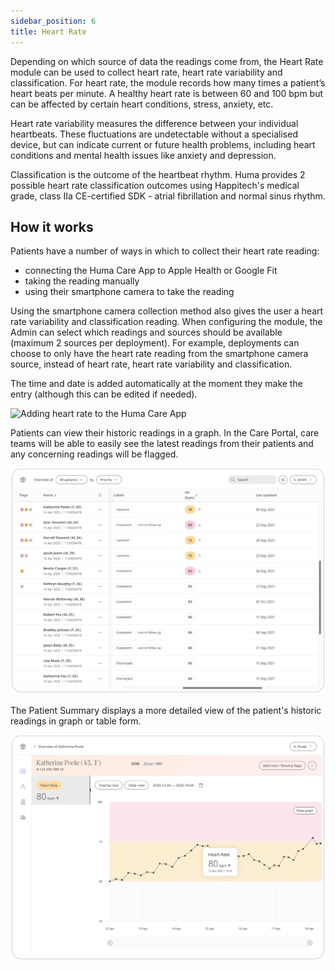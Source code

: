 ```yaml
---
sidebar_position: 6
title: Heart Rate
---
```


Depending on which source of data the readings come from, the Heart Rate module can be used to collect heart rate, heart rate variability and classification. For heart rate, the module records how many times a patient’s heart beats per minute. A healthy heart rate is between 60 and 100 bpm but can be affected by certain heart conditions, stress, anxiety, etc. 

Heart rate variability measures the difference between your individual heartbeats. These fluctuations are undetectable without a specialised device, but can indicate current or future health problems, including heart conditions and mental health issues like anxiety and depression.

Classification is the outcome of the heartbeat rhythm. Huma provides 2 possible heart rate classification outcomes using Happitech's medical grade, class IIa CE-certified SDK - atrial fibrillation and normal sinus rhythm.

## How it works

Patients have a number of ways in which to collect their heart rate reading:

- connecting the Huma Care App to Apple Health or Google Fit
- taking the reading manually  
- using their smartphone camera to take the reading

Using the smartphone camera collection method also gives the user a heart rate variability and classification reading. When configuring the module, the Admin can select which readings and sources should be available (maximum 2 sources per deployment). For example, deployments can choose to only have the heart rate reading from the smartphone camera source, instead of heart rate, heart rate variability and classification.

The time and date is added automatically at the moment they make the entry (although this can be edited if needed). 

![Adding heart rate to the Huma Care App](./assets/heart-rate.png)

Patients can view their historic readings in a graph. In the Care Portal, care teams will be able to easily see the latest readings from their patients and any concerning readings will be flagged.  

![View patient heart rate in the Care Portal](./assets/cp-patient-list-heart-rate.png)

The Patient Summary displays a more detailed view of the patient's historic readings in graph or table form.

![View patient heart rate in the Care Portal](./assets/cp-module-details-heart-rate.png)

